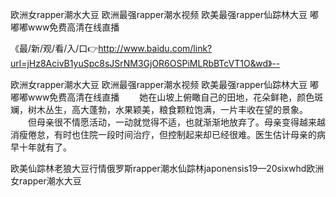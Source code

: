 欧洲女rapper潮水大豆
欧洲最强rapper潮水视频
欧美最强rapper仙踪林大豆
嘟嘟嘟www免费高清在线直播


《最/新/观/看/入/口👉http://www.baidu.com/link?url=jHz8AcivB1yuSpc8sJSrNM3GjOR6OSPiMLRbBTcVT1O&wd》--

欧洲女rapper潮水大豆
欧洲最强rapper潮水视频
欧美最强rapper仙踪林大豆
嘟嘟嘟www免费高清在线直播
　　她在山坡上俯瞰自己的田地，花朵鲜艳，颜色斑斓，树木丛生，高大蓬勃，水果颖美，粮食颗粒饱满，一片丰收在望的景象。
　　但母亲很不情愿活动，一动就觉得不适，也就渐渐地放弃了。母亲变得越来越消瘦倦怠，有时也住院一段时间治疗，但控制起来却已经很难。医生估计母亲的病早十年就有了。





欧美仙踪林老狼大豆行情俄罗斯rapper潮水仙踪林japonensis19—20sixwhd欧洲女rapper潮水大豆
